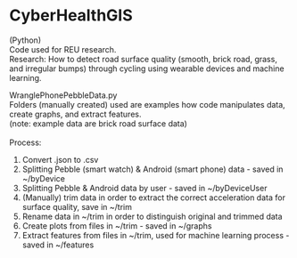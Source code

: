 # CyberHealthGIS
(Python)</br>
Code used for REU research. <br />
Research: How to detect road surface quality (smooth, brick road, grass, and irregular bumps) through cycling using wearable devices and machine learning.

WranglePhonePebbleData.py<br />
Folders (manually created) used are examples how code manipulates data, create graphs, and extract features.<br />
(note: example data are brick road surface data)<br /><br />
Process:
1. Convert .json to .csv
2. Splitting Pebble (smart watch) & Android (smart phone) data - saved in ~/byDevice
3. Splitting Pebble & Android data by user - saved in ~/byDeviceUser
4. (Manually) trim data in order to extract the correct acceleration data for surface quality, save in ~/trim
5. Rename data in ~/trim in order to distinguish original and trimmed data
6. Create plots from files in ~/trim - saved in ~/graphs
7. Extract features from files in ~/trim, used for machine learning process - saved in ~/features

